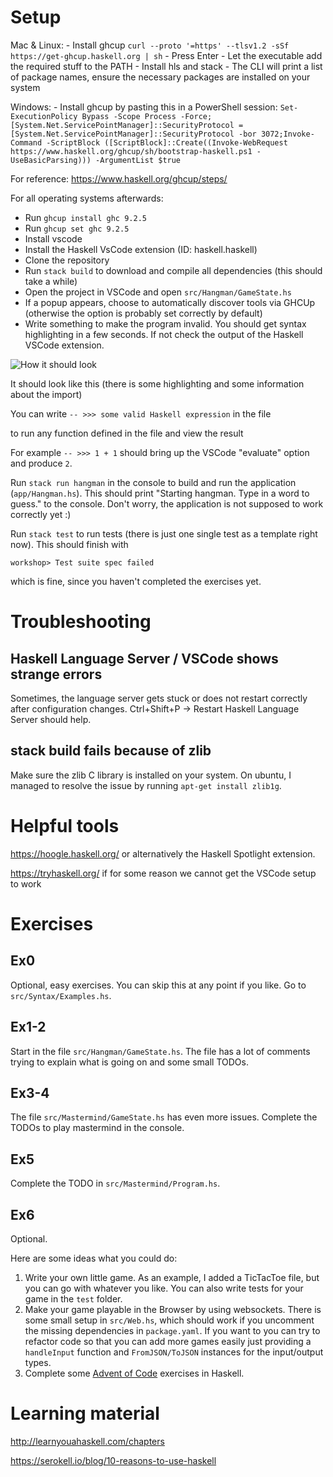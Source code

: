 # Setup

Mac & Linux:
    - Install ghcup `curl --proto '=https' --tlsv1.2 -sSf https://get-ghcup.haskell.org | sh`
        - Press Enter
        - Let the executable add the required stuff to the PATH
        - Install hls and stack
        - The CLI will print a list of package names, ensure the necessary packages are installed on your system

Windows: 
    - Install ghcup by pasting this in a PowerShell session: `Set-ExecutionPolicy Bypass -Scope Process -Force;[System.Net.ServicePointManager]::SecurityProtocol = [System.Net.ServicePointManager]::SecurityProtocol -bor 3072;Invoke-Command -ScriptBlock ([ScriptBlock]::Create((Invoke-WebRequest https://www.haskell.org/ghcup/sh/bootstrap-haskell.ps1 -UseBasicParsing))) -ArgumentList $true`    

For reference: https://www.haskell.org/ghcup/steps/

For all operating systems afterwards:
- Run `ghcup install ghc 9.2.5`
- Run `ghcup set ghc 9.2.5`
- Install vscode
- Install the Haskell VsCode extension (ID: haskell.haskell)
- Clone the repository
- Run `stack build` to download and compile all dependencies (this should take a while)
- Open the project in VSCode and open `src/Hangman/GameState.hs`
- If a popup appears, choose to automatically discover tools via GHCUp (otherwise the option is probably set correctly by default)
- Write something to make the program invalid. You should get syntax highlighting in a few seconds. If not check the output of the Haskell VSCode extension.

![How it should look](./docs/how-it-should-look.png)

It should look like this (there is some highlighting and some information about the import)

You can write
`-- >>> some valid Haskell expression` in the file

to run any function defined in the file and view the result

For example
`-- >>> 1 + 1` should bring up the VSCode "evaluate" option and produce `2`.

Run `stack run hangman` in the console to build and run the application (`app/Hangman.hs`). This should print "Starting hangman. Type in a word to guess." to the console. Don't worry, the application is not supposed to work correctly yet :)

Run `stack test` to run tests (there is just one single test as a template right now). This should finish with
```
workshop> Test suite spec failed
```
which is fine, since you haven't completed the exercises yet.

# Troubleshooting

## Haskell Language Server / VSCode shows strange errors

Sometimes, the language server gets stuck or does not restart correctly after configuration changes.
Ctrl+Shift+P -> Restart Haskell Language Server should help.

## stack build fails because of zlib

Make sure the zlib C library is installed on your system.
On ubuntu, I managed to resolve the issue by running `apt-get install zlib1g`.

# Helpful tools

https://hoogle.haskell.org/ or alternatively the Haskell Spotlight extension.

https://tryhaskell.org/ if for some reason we cannot get the VSCode setup to work

# Exercises

## Ex0

Optional, easy exercises. You can skip this at any point if you like.
Go to `src/Syntax/Examples.hs`.

## Ex1-2

Start in the file `src/Hangman/GameState.hs`.
The file has a lot of comments trying to explain what is going on and some small TODOs.

## Ex3-4

The file `src/Mastermind/GameState.hs` has even more issues.
Complete the TODOs to play mastermind in the console.

## Ex5

Complete the TODO in `src/Mastermind/Program.hs`.

## Ex6

Optional. 

Here are some ideas what you could do:
1. Write your own little game. As an example, I added a TicTacToe file, but you can go with whatever you like.
   You can also write tests for your game in the `test` folder.
2. Make your game playable in the Browser by using websockets. There is some small setup in `src/Web.hs`, which should work
   if you uncomment the missing dependencies in `package.yaml`.
   If you want to you can try to refactor code so that you can add more games easily just providing a `handleInput` function
   and `FromJSON/ToJSON` instances for the input/output types.
3. Complete some [Advent of Code](https://adventofcode.com/) exercises in Haskell.

# Learning material

http://learnyouahaskell.com/chapters

https://serokell.io/blog/10-reasons-to-use-haskell
